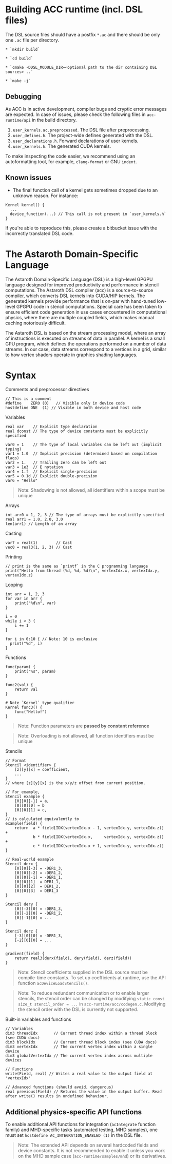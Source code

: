 # Building ACC runtime (incl. DSL files)

The DSL source files should have a postfix `*.ac` and there should be only one
`.ac` file per directory.

    * `mkdir build`

    * `cd build`

    * `cmake -DDSL_MODULE_DIR=<optional path to the dir containing DSL sources> ..`

    * `make -j`


## Debugging

As ACC is in active development, compiler bugs and cryptic error messages are
expected. In case of issues, please check the following files in
`acc-runtime/api` in the build directory.

1. `user_kernels.ac.preprocessed`. The DSL file after preprocessing.
1. `user_defines.h`. The project-wide defines generated with the DSL.
1. `user_declarations.h`. Forward declarations of user kernels.
1. `user_kernels.h`. The generated CUDA kernels.

To make inspecting the code easier, we recommend using an
autoformatting tool, for example, `clang-format` or GNU `indent`.


## Known issues

  * The final function call of a kernel gets sometimes dropped due to an unknown reason. For instance:
  ```
  Kernel kernel() {
    ...
    device_function(...) // This call is not present in `user_kernels.h`
  }
  ```
  If you're able to reproduce this, please create a bitbucket issue with the incorrectly translated DSL code.

# The Astaroth Domain-Specific Language

The Astaroth Domain-Specific Language (DSL) is a high-level GPGPU language
designed for improved productivity and performance in stencil computations. The
Astaroth DSL compiler (acc) is a source-to-source compiler, which converts
DSL kernels into CUDA/HIP kernels. The generated kernels provide performance
that is on-par with hand-tuned low-level GPGPU code in stencil computations.
Special care has been taken to ensure efficient code generation in use cases
encountered in computational physics, where there are multiple coupled fields,
which makes manual caching notoriously difficult.

The Astaroth DSL is based on the stream processing model, where an array of
instructions is executed on streams of data in parallel. A kernel is a small
GPU program, which defines the operations performed on a number of data streams.
In our case, data streams correspond to a vertices in a grid, similar to how
vertex shaders operate in graphics shading languages.

# Syntax

Comments and preprocessor directives
```
// This is a comment
#define    ZERO (0)   // Visible only in device code
hostdefine ONE  (1) // Visible in both device and host code
```

Variables
```
real var    // Explicit type declaration
real dconst // The type of device constants must be explicitly specified

var0 = 1    // The type of local variables can be left out (implicit typing)
var1 = 1.0  // Implicit precision (determined based on compilation flags)
var2 = 1.   // Trailing zero can be left out
var3 = 1e3  // E notation
var4 = 1.f  // Explicit single-precision
var5 = 0.1d // Explicit double-precision
var6 = "Hello"
```

> Note: Shadowing is not allowed, all identifiers within a scope must be unique

Arrays
```
int arr0 = 1, 2, 3 // The type of arrays must be explicitly specified
real arr1 = 1.0, 2.0, 3.0
len(arr1) // Length of an array
```

Casting
```
var7 = real(1)        // Cast
vec0 = real3(1, 2, 3) // Cast
```

Printing
```
// print is the same as `printf` in the C programming language
print("Hello from thread (%d, %d, %d)\n", vertexIdx.x, vertexIdx.y, vertexIdx.z)
```

Looping
```
int arr = 1, 2, 3
for var in arr {
    print("%d\n", var)
}

i = 0
while i < 3 {
    i += 1
}

for i in 0:10 { // Note: 10 is exclusive
  print("%d", i)
}
```

Functions
```
func(param) {
    print("%s", param)
}

func2(val) {
    return val
}

# Note `Kernel` type qualifier
Kernel func3() {
    func("Hello!")
}
```

> Note: Function parameters are **passed by constant reference**

> Note: Overloading is not allowed, all function identifiers must be unique

Stencils
```
// Format
Stencil <identifier> {
    [z][y][x] = coefficient,
    ...
}
// where [z][y][x] is the x/y/z offset from current position.

// For example,
Stencil example {
    [0][0][-1] = a,
    [0][0][0] = b
    [0][0][1] = c,
}
// is calculated equivalently to
example(field) {
    return  a * field[IDX(vertexIdx.x - 1, vertexIdx.y, vertexIdx.z)] +
            b * field[IDX(vertexIdx.x,     vertexIdx.y, vertexIdx.z)] +
            c * field[IDX(vertexIdx.x + 1, vertexIdx.y, vertexIdx.z)]
}

// Real-world example
Stencil derx {
    [0][0][-3] = -DER1_3,
    [0][0][-2] = -DER1_2,
    [0][0][-1] = -DER1_1,
    [0][0][1]  = DER1_1,
    [0][0][2]  = DER1_2,
    [0][0][3]  = DER1_3
}

Stencil dery {
    [0][-3][0] = -DER1_3,
    [0][-2][0] = -DER1_2,
    [0][-1][0] = ...
}

Stencil derz {
    [-3][0][0] = -DER1_3,
    [-2][0][0] = ...
}

gradient(field) {
    return real3(derx(field), dery(field), derz(field))
}
```

> Note: Stencil coefficients supplied in the DSL source must be compile-time constants. To set up coefficients at runtime, use the API function `acDeviceLoadStencils()`.

> Note: To reduce redundant communication or to enable larger stencils, the stencil order can be changed by modifying `static const size_t stencil_order = ...` in `acc-runtime/acc/codegen.c`. Modifying the stencil order with the DSL is currently not supported.


Built-in variables and functions
```
// Variables
dim3 threadIdx       // Current thread index within a thread block (see CUDA docs)
dim3 blockIdx        // Current thread block index (see CUDA docs)
dim3 vertexIdx       // The current vertex index within a single device
dim3 globalVertexIdx // The current vertex index across multiple devices

// Functions
write(Field, real) // Writes a real value to the output field at 'vertexIdx'

// Advanced functions (should avoid, dangerous)
real previous(Field) // Returns the value in the output buffer. Read after write() results in undefined behaviour.
```

## Additional physics-specific API functions

To enable additional API functions for integration (`acIntegrate` function family) and MHD-specific tasks (automated testing, MHD samples), one must set `hostdefine AC_INTEGRATION_ENABLED (1)` in the DSL file.

> Note: The extended API depends on several hardcoded fields and device constants. It is not recommended to enable it unless you work on the MHD sample case (`acc-runtime/samples/mhd`) or its derivatives.